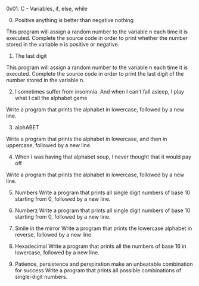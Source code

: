 0x01. C - Variables, if, else, while

0. Positive anything is better than negative nothing
  
 This program will assign a random number to the variable n each time it is executed. Complete the source code in order to print whether the number stored in the variable n is positive or negative.

1. The last digit

 This program will assign a random number to the variable n each time it is executed. Complete the source code in order to print the last digit of the number stored in the variable n.

2. I sometimes suffer from insomnia. And when I can't fall asleep, I play what I call the alphabet game

 Write a program that prints the alphabet in lowercase, followed by a new line.

3. alphABET

 Write a program that prints the alphabet in lowercase, and then in uppercase, followed by a new line.

4. When I was having that alphabet soup, I never thought that it would pay off

  Write a program that prints the alphabet in lowercase, followed by a new line.

5. Numbers
 Write a program that prints all single digit numbers of base 10 starting from 0, followed by a new line.

6. Numberz
 Write a program that prints all single digit numbers of base 10 starting from 0, followed by a new line.

7. Smile in the mirror
 Write a program that prints the lowercase alphabet in reverse, followed by a new line.

8. Hexadecimal
 Write a program that prints all the numbers of base 16 in lowercase, followed by a new line.

9. Patience, persistence and perspiration make an unbeatable combination for success
 Write a program that prints all possible combinations of single-digit numbers.

 
